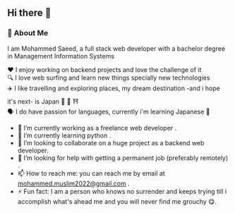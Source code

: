 ## Hi there 👋

### 📌 **About Me**
I am Mohammed Saeed, a full stack web developer with a bachelor degree in Management Information Systems   

❤️ I enjoy working on backend projects and love the challenge of it   
🔍 I love web surfing and learn new things specially new technologies    
✈️ I like travelling and exploring places, my dream destination -and i hope it's next- is Japan 🗾 🗻 ⛩️    
🗣️ I do have passion for languages, currently i'm learning Japanese 🎌   

- 🔭 I’m currently working as a freelance web developer .
- 🌱 I’m currently learning python .
- 👯 I’m looking to collaborate on a huge project as a backend web developer.
- 🤔 I’m looking for help with getting a permanent job (preferably remotely) .
- 📫 How to reach me: you can reach me by email at mohammed.muslim2022@gmail.com .
- ⚡ Fun fact: I am a person who knows no surrender and keeps trying till i accomplish what's ahead me and you will never find me grouchy 😋.
